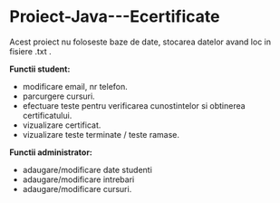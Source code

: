 # Proiect-Java---Ecertificate


Acest proiect nu foloseste baze de date, stocarea datelor avand loc in fisiere .txt .

<b> Functii student: </b>
- modificare email, nr telefon.
- parcurgere cursuri.
- efectuare teste pentru verificarea cunostintelor si obtinerea certificatului.
- vizualizare certificat.
- vizualizare teste terminate / teste ramase.

<b> Functii administrator: </b>
- adaugare/modificare date studenti
- adaugare/modificare intrebari
- adaugare/modificare cursuri.
